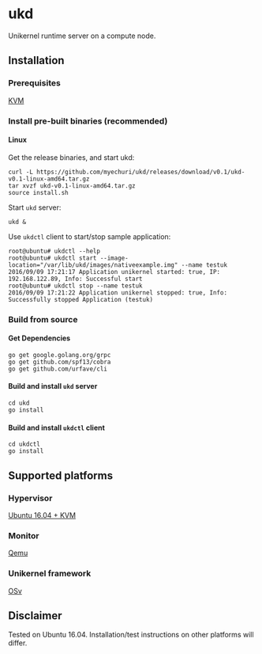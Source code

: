 # ukd

Unikernel runtime server on a compute node.

## Installation

### Prerequisites

[KVM](https://help.ubuntu.com/community/KVM/Installation)

### Install pre-built binaries (recommended)

#### Linux

Get the release binaries, and start ukd:
```
curl -L https://github.com/myechuri/ukd/releases/download/v0.1/ukd-v0.1-linux-amd64.tar.gz
tar xvzf ukd-v0.1-linux-amd64.tar.gz
source install.sh
```

Start ``ukd`` server:
```
ukd &
```

Use ``ukdctl`` client to start/stop sample application:
```
root@ubuntu# ukdctl --help
root@ubuntu# ukdctl start --image-location="/var/lib/ukd/images/nativeexample.img" --name testuk
2016/09/09 17:21:17 Application unikernel started: true, IP: 192.168.122.89, Info: Successful start
root@ubuntu# ukdctl stop --name testuk
2016/09/09 17:21:22 Application unikernel stopped: true, Info: Successfully stopped Application (testuk)
```

### Build from source

#### Get Dependencies
```
go get google.golang.org/grpc
go get github.com/spf13/cobra
go get github.com/urfave/cli
```

#### Build and install ``ukd`` server

```
cd ukd
go install
```

#### Build and install ``ukdctl`` client

```
cd ukdctl
go install
```

## Supported platforms

### Hypervisor

[Ubuntu 16.04 + KVM](http://releases.ubuntu.com/16.04/)

### Monitor

[Qemu](http://wiki.qemu.org/Main_Page)

### Unikernel framework

[OSv](http://osv.io/)

## Disclaimer

Tested on Ubuntu 16.04. Installation/test instructions on other platforms will differ.


